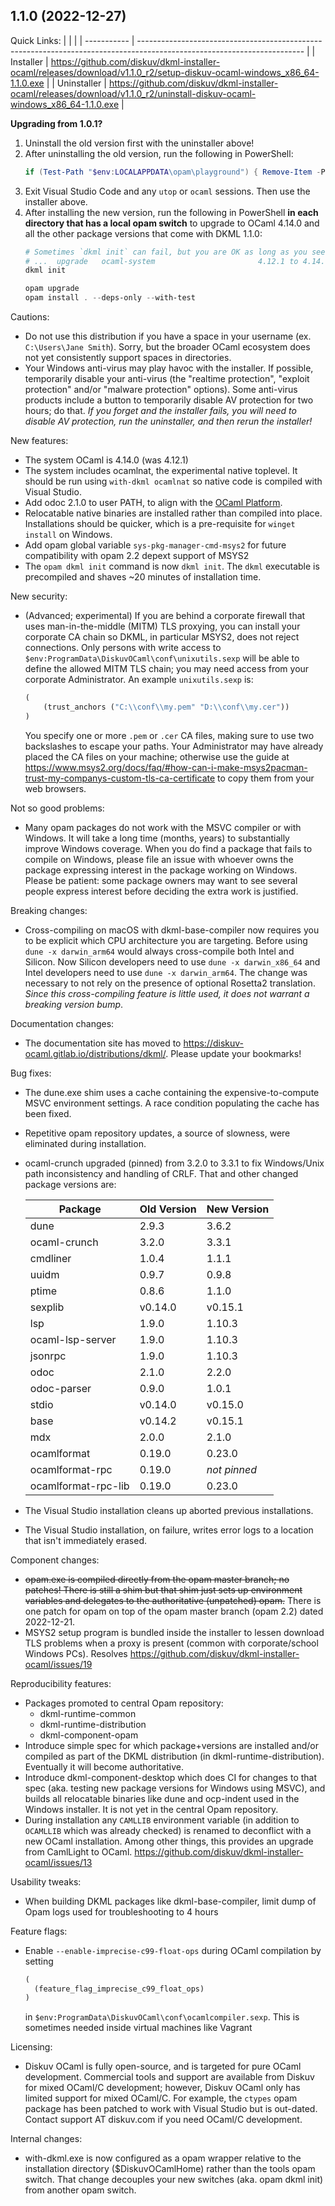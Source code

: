 ## 1.1.0 (2022-12-27)

Quick Links:
|             |                                                                                                                         |
| ----------- | ----------------------------------------------------------------------------------------------------------------------- |
| Installer   | https://github.com/diskuv/dkml-installer-ocaml/releases/download/v1.1.0_r2/setup-diskuv-ocaml-windows_x86_64-1.1.0.exe     |
| Uninstaller | https://github.com/diskuv/dkml-installer-ocaml/releases/download/v1.1.0_r2/uninstall-diskuv-ocaml-windows_x86_64-1.1.0.exe |

**Upgrading from 1.0.1?**
1. Uninstall the old version first with the uninstaller above!
2. After uninstalling the old version, run the following in PowerShell:
   ```powershell
   if (Test-Path "$env:LOCALAPPDATA\opam\playground") { Remove-Item -Path "$env:LOCALAPPDATA\opam\playground" -Force -Recurse }
   ```
3. Exit Visual Studio Code and any `utop` or `ocaml` sessions. Then
   use the installer above.
4. After installing the new version, run the following in PowerShell **in each directory that has a local opam switch** to upgrade to
   OCaml 4.14.0 and all the other package versions that come with DKML 1.1.0:
   ```powershell
   # Sometimes `dkml init` can fail, but you are OK as long as you see:
   # ...  upgrade   ocaml-system                       4.12.1 to 4.14.0
   dkml init

   opam upgrade
   opam install . --deps-only --with-test
   ```

Cautions:
* Do not use this distribution if you have a space in your username
  (ex. `C:\Users\Jane Smith`). Sorry, but the broader OCaml ecosystem does not
  yet consistently support spaces in directories.
* Your Windows anti-virus may play havoc with the installer. If possible,
  temporarily disable your anti-virus (the "realtime protection",
  "exploit protection" and/or "malware protection" options). Some anti-virus
  products include a button to temporarily disable AV protection for two hours;
  do that. *If you forget and the installer fails, you will need to disable
  AV protection, run the uninstaller, and then rerun the installer!*

New features:
* The system OCaml is 4.14.0 (was 4.12.1)
* The system includes ocamlnat, the experimental native toplevel. It should be
  run using `with-dkml ocamlnat` so native code is compiled with Visual Studio.
* Add odoc 2.1.0 to user PATH, to align with the [OCaml Platform](https://ocaml.org/docs/platform).
* Relocatable native binaries are installed rather than compiled into place.
  Installations should be quicker, which is a pre-requisite for `winget install`
  on Windows.
* Add opam global variable `sys-pkg-manager-cmd-msys2` for future compatibility
  with opam 2.2 depext support of MSYS2
* The `opam dkml init` command is now `dkml init`. The `dkml` executable is
  precompiled and shaves ~20 minutes of installation time.

New security:
* (Advanced; experimental) If you are behind a corporate firewall that uses
  man-in-the-middle (MITM) TLS proxying, you can install your corporate CA chain
  so DKML, in particular MSYS2, does not reject connections. Only persons with
  write access to `$env:ProgramData\DiskuvOCaml\conf\unixutils.sexp` will be
  able to define the allowed MITM TLS chain; you may need access
  from your corporate Administrator. An example `unixutils.sexp` is:

  ```scheme
  (
      (trust_anchors ("C:\\conf\\my.pem" "D:\\conf\\my.cer"))
  )
  ```

  You specify one or more `.pem` or `.cer` CA files, making sure to use two
  backslashes to escape your paths. Your Administrator may have already placed
  the CA files on your machine; otherwise use the guide at
  https://www.msys2.org/docs/faq/#how-can-i-make-msys2pacman-trust-my-companys-custom-tls-ca-certificate
  to copy them from your web browsers.

Not so good problems:
* Many opam packages do not work with the MSVC compiler or with Windows.
  It will take a long time (months, years) to substantially improve Windows
  coverage. When you do find a package that fails to compile on Windows, please
  file an issue with whoever owns the package expressing interest in the
  package working on Windows. Please be patient: some package owners may want
  to see several people express interest before deciding the extra work is
  justified.

Breaking changes:
* Cross-compiling on macOS with dkml-base-compiler now requires you to be explicit
  which CPU architecture you are targeting. Before using `dune -x darwin_arm64`
  would always cross-compile both Intel and Silicon. Now Silicon developers
  need to use `dune -x darwin_x86_64` and Intel developers need to use
  `dune -x darwin_arm64`. The change was necessary to not rely on the presence
  of optional Rosetta2 translation. *Since this cross-compiling feature is little used, it does not warrant a breaking version bump*.

Documentation changes:
* The documentation site has moved to
  https://diskuv-ocaml.gitlab.io/distributions/dkml/. Please update your
  bookmarks!

Bug fixes:
* The dune.exe shim uses a cache containing the expensive-to-compute MSVC environment
  settings. A race condition populating the cache has been fixed.
* Repetitive opam repository updates, a source of slowness, were eliminated
  during installation.
* ocaml-crunch upgraded (pinned) from 3.2.0 to 3.3.1 to fix Windows/Unix path
  inconsistency and handling of CRLF. That and other changed package versions
  are:

  | Package             | Old Version | New Version  |
  | ------------------- | ----------- | ------------ |
  | dune                | 2.9.3       | 3.6.2        |
  | ocaml-crunch        | 3.2.0       | 3.3.1        |
  | cmdliner            | 1.0.4       | 1.1.1        |
  | uuidm               | 0.9.7       | 0.9.8        |
  | ptime               | 0.8.6       | 1.1.0        |
  | sexplib             | v0.14.0     | v0.15.1      |
  | lsp                 | 1.9.0       | 1.10.3       |
  | ocaml-lsp-server    | 1.9.0       | 1.10.3       |
  | jsonrpc             | 1.9.0       | 1.10.3       |
  | odoc                | 2.1.0       | 2.2.0        |
  | odoc-parser         | 0.9.0       | 1.0.1        |
  | stdio               | v0.14.0     | v0.15.0      |
  | base                | v0.14.2     | v0.15.1      |
  | mdx                 | 2.0.0       | 2.1.0        |
  | ocamlformat         | 0.19.0      | 0.23.0       |
  | ocamlformat-rpc     | 0.19.0      | *not pinned* |
  | ocamlformat-rpc-lib | 0.19.0      | 0.23.0       |

* The Visual Studio installation cleans up aborted previous installations.
* The Visual Studio installation, on failure, writes error logs to a location
  that isn't immediately erased.

Component changes:
* ~~opam.exe is compiled directly from the opam master branch; no patches! There
  is still a shim but that shim just sets up environment variables and delegates
  to the authoritative (unpatched) opam.~~ There is one patch for opam on top of
  the opam master branch (opam 2.2) dated 2022-12-21.  
* MSYS2 setup program is bundled inside the installer to lessen download TLS problems
  when a proxy is present (common with corporate/school Windows PCs).
  Resolves https://github.com/diskuv/dkml-installer-ocaml/issues/19

Reproducibility features:
* Packages promoted to central Opam repository:
  * dkml-runtime-common
  * dkml-runtime-distribution
  * dkml-component-opam
* Introduce simple spec for which package+versions are installed and/or compiled
  as part of the DKML distribution (in dkml-runtime-distribution). Eventually it
  will become authoritative.
* Introduce dkml-component-desktop which does CI for changes to that spec (aka.
  testing new package versions for Windows using MSVC), and builds all relocatable
  binaries like dune and ocp-indent used in the Windows installer. It is not
  yet in the central Opam repository.
* During installation any `CAMLLIB` environment variable (in addition to
  `OCAMLLIB` which was already checked) is renamed to deconflict with a new
  OCaml installation. Among other things, this provides an upgrade from
  CamlLight to OCaml. https://github.com/diskuv/dkml-installer-ocaml/issues/13

Usability tweaks:
* When building DKML packages like dkml-base-compiler, limit dump of Opam
  logs used for troubleshooting to 4 hours

Feature flags:
* Enable `--enable-imprecise-c99-float-ops` during OCaml compilation by setting

  ```scheme
  (
    (feature_flag_imprecise_c99_float_ops)
  )
  ```

  in `$env:ProgramData\DiskuvOCaml\conf\ocamlcompiler.sexp`. This is sometimes
  needed inside virtual machines like Vagrant

Licensing:
* Diskuv OCaml is fully open-source, and is targeted for pure OCaml development.
  Commercial tools and support are available from Diskuv for mixed OCaml/C
  development; however, Diskuv OCaml only has limited support
  for mixed OCaml/C. For example, the `ctypes` opam package has been patched
  to work with Visual Studio but is out-dated. Contact
  support AT diskuv.com if you need OCaml/C development.

Internal changes:
* with-dkml.exe is now configured as a opam wrapper relative to the
  installation directory ($DiskuvOCamlHome) rather than the tools opam switch.
  That change decouples your new switches (aka. opam dkml init) from another
  opam switch.
